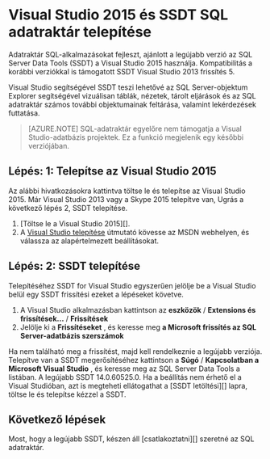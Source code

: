 <properties
   pageTitle="Visual Studio és SSDT telepíteni az SQL adatraktár |} Microsoft Azure"
   description="Az SQL Azure-adatraktár Visual Studio és az SQL Server Fejlesztőeszközök (SSDT) telepítése"
   services="sql-data-warehouse"
   documentationCenter="NA"
   authors="sonyam"
   manager="barbkess"
   editor=""/>

<tags
   ms.service="sql-data-warehouse"
   ms.devlang="NA"
   ms.topic="article"
   ms.tgt_pltfrm="NA"
   ms.workload="data-services"
   ms.date="08/16/2016"
   ms.author="sonyama;barbkess"/>

# <a name="install-visual-studio-2015-and-ssdt-for-sql-data-warehouse"></a>Visual Studio 2015 és SSDT SQL adatraktár telepítése

Adatraktár SQL-alkalmazásokat fejleszt, ajánlott a legújabb verzió az SQL Server Data Tools (SSDT) a Visual Studio 2015 használja.  Kompatibilitás a korábbi verziókkal is támogatott SSDT Visual Studio 2013 frissítés 5.  

Visual Studio segítségével SSDT teszi lehetővé az SQL Server-objektum Explorer segítségével vizuálisan táblák, nézetek, tárolt eljárások és az SQL adatraktár számos további objektumainak feltárása, valamint lekérdezések futtatása.

> [AZURE.NOTE] SQL-adatraktár egyelőre nem támogatja a Visual Studio-adatbázis projektek.  Ez a funkció megjelenik egy későbbi verziójában.

## <a name="step-1-install-visual-studio-2015"></a>Lépés: 1: Telepítse az Visual Studio 2015

Az alábbi hivatkozásokra kattintva töltse le és telepítse az Visual Studio 2015. Már Visual Studio 2013 vagy a Skype 2015 telepítve van, Ugrás a következő lépés 2, SSDT telepítése.

1. [Töltse le a Visual Studio 2015][].
2. A [Visual Studio telepítése][] útmutató kövesse az MSDN webhelyen, és válassza az alapértelmezett beállításokat.

## <a name="step-2-install-ssdt"></a>Lépés: 2: SSDT telepítése

Telepítéséhez SSDT for Visual Studio egyszerűen jelölje be a Visual Studio belül egy SSDT frissítési ezeket a lépéseket követve.

1. A Visual Studio alkalmazásban kattintson az **eszközök** / **Extensions és frissítések...**  /  **Frissítések**
2. Jelölje ki a **Frissítéseket** , és keresse meg **a Microsoft frissítés az SQL Server-adatbázis szerszámok**

Ha nem található meg a frissítést, majd kell rendelkeznie a legújabb verziója.  Telepítve van a SSDT megerősítéséhez kattintson a **Súgó** / **Kapcsolatban a Microsoft Visual Studio** , és keresse meg az SQL Server Data Tools a listában.  A legújabb SSDT 14.0.60525.0.  Ha a beállítás nem érhető el a Visual Studióban, azt is megteheti ellátogathat a [SSDT letöltési][] lapra, töltse le és telepítse kézzel a SSDT.

## <a name="next-steps"></a>Következő lépések

Most, hogy a legújabb SSDT, készen áll [csatlakoztatni][] szeretné az SQL adatraktár.

<!--Anchors-->

<!--Image references-->

<!--Articles-->
[Csatlakozás]: ./sql-data-warehouse-query-visual-studio.md

<!--Other-->
[Visual Studio 2015 letöltése]: https://www.visualstudio.com/downloads/
[Visual Studio telepítése]: https://msdn.microsoft.com/library/e2h7fzkw.aspx
[SSDT letöltése]: https://msdn.microsoft.com/library/mt204009.aspx
